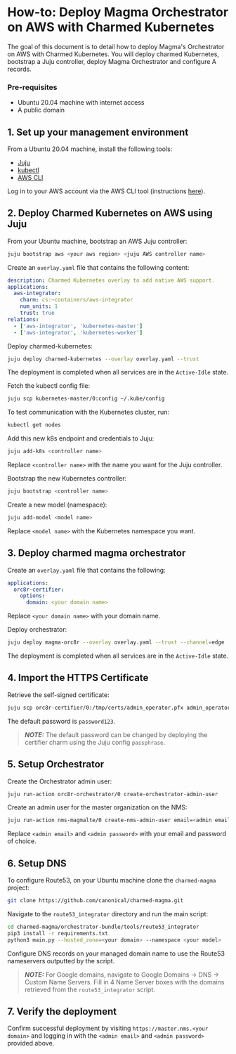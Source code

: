 # How-to: Deploy Magma Orchestrator on AWS with Charmed Kubernetes

The goal of this document is to detail how to deploy Magma's Orchestrator on AWS with Charmed
Kubernetes. You will deploy charmed Kubernetes, bootstrap a Juju controller, deploy Magma Orchestrator and configure A
records.

### Pre-requisites

- Ubuntu 20.04 machine with internet access
- A public domain

## 1. Set up your management environment

From a Ubuntu 20.04 machine, install the following tools:

- [Juju](https://juju.is/docs/olm/installing-juju)
- [kubectl](https://kubernetes.io/docs/tasks/tools/install-kubectl-linux/)
- [AWS CLI](https://docs.aws.amazon.com/cli/latest/userguide/getting-started-install.html)

Log in to your AWS account via the AWS CLI tool (instructions
[here](https://docs.aws.amazon.com/cli/latest/userguide/getting-started-quickstart.html)).

## 2. Deploy Charmed Kubernetes on AWS using Juju

From your Ubuntu machine, bootstrap an AWS Juju controller:

```bash
juju bootstrap aws <your aws region> <juju AWS controller name>
```

Create an `overlay.yaml` file that contains the following content:

```yaml
description: Charmed Kubernetes overlay to add native AWS support.
applications:
  aws-integrator:
    charm: cs:~containers/aws-integrator
    num_units: 1
    trust: true
relations:
  - ['aws-integrator', 'kubernetes-master']
  - ['aws-integrator', 'kubernetes-worker']
```

Deploy charmed-kubernetes:

```bash
juju deploy charmed-kubernetes --overlay overlay.yaml --trust
```

The deployment is completed when all services are in the `Active-Idle` state.

Fetch the kubectl config file:

```bash
juju scp kubernetes-master/0:config ~/.kube/config
```

To test communication with the Kubernetes cluster, run:

```bash
kubectl get nodes
```

Add this new k8s endpoint and credentials to Juju:

```bash
juju add-k8s <controller name>
```

Replace `<controller name>` with the name you want for the Juju controller.

Bootstrap the new Kubernetes controller:

```bash
juju bootstrap <controller name>
```

Create a new model (namespace):

```bash
juju add-model <model name>
```

Replace `<model name>` with the Kubernetes namespace you want.

## 3. Deploy charmed magma orchestrator

Create an `overlay.yaml` file that contains the following:

```yaml
applications:
  orc8r-certifier:
    options:
      domain: <your domain name>
```

Replace `<your domain name>` with your domain name.

Deploy orchestrator:

```bash
juju deploy magma-orc8r --overlay overlay.yaml --trust --channel=edge
```

The deployment is completed when all services are in the `Active-Idle` state.

## 4. Import the HTTPS Certificate

Retrieve the self-signed certificate:

```bash
juju scp orc8r-certifier/0:/tmp/certs/admin_operator.pfx admin_operator.pfx
```

The default password is `password123`.

> **_NOTE:_** The default password can be changed by deploying the certifier charm using
> the Juju config `passphrase`.

## 5. Setup Orchestrator

Create the Orchestrator admin user:

```bash
juju run-action orc8r-orchestrator/0 create-orchestrator-admin-user
```

Create an admin user for the master organization on the NMS:

```bash
juju run-action nms-magmalte/0 create-nms-admin-user email=<admin email> password=<admin password>
```

Replace `<admin email>` and `<admin password>` with your email and password of choice.

## 6. Setup DNS

To configure Route53, on your Ubuntu machine clone the `charmed-magma` project:

```bash
git clone https://github.com/canonical/charmed-magma.git
```

Navigate to the `route53_integrator` directory and run the main script:

```bash
cd charmed-magma/orchestrator-bundle/tools/route53_integrator
pip3 install -r requirements.txt
python3 main.py --hosted_zone=<your domain> --namespace <your model>
```

Configure DNS records on your managed domain name to use the Route53 nameservers outputted by the
script.

> **_NOTE:_** For Google domains, navigate to Google Domains -> DNS -> Custom Name Servers. Fill in 4 Name Server
> boxes with the domains retrieved from the `route53_integrator` script.

## 7. Verify the deployment

Confirm successful deployment by visiting `https://master.nms.<your domain>` and logging in
with the `<admin email>` and `<admin password>` provided above.
